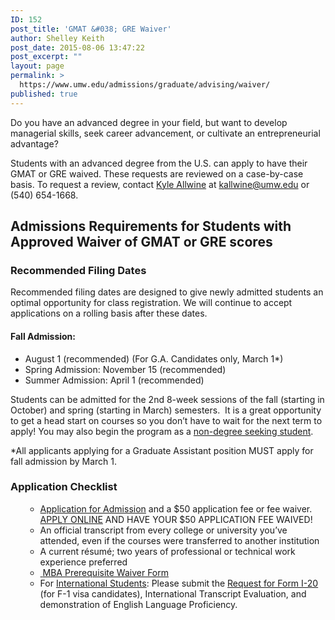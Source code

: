 ```yaml
---
ID: 152
post_title: 'GMAT &#038; GRE Waiver'
author: Shelley Keith
post_date: 2015-08-06 13:47:22
post_excerpt: ""
layout: page
permalink: >
  https://www.umw.edu/admissions/graduate/advising/waiver/
published: true
---
```

Do you have an advanced degree in your field, but want to develop managerial skills, seek career advancement, or cultivate an entrepreneurial advantage?

Students with an advanced degree from the U.S. can apply to have their GMAT or GRE waived. These requests are reviewed on a case-by-case basis. To request a review, contact <a href="/directory/employee/kyle-allwine/">Kyle Allwine</a> at <a href="mailto:kallwine@umw.edu">kallwine@umw.edu</a> or (540) 654-1668.
<h2>Admissions Requirements for Students with Approved Waiver of GMAT or GRE scores</h2>
<h3>Recommended Filing Dates</h3>
Recommended filing dates are designed to give newly admitted students an optimal opportunity for class registration. We will continue to accept applications on a rolling basis after these dates.
<h4>Fall Admission:</h4>
<ul>
	<li>August 1 (recommended) (For G.A. Candidates only, March 1*)</li>
	<li>Spring Admission: November 15 (recommended)</li>
	<li>Summer Admission: April 1 (recommended)</li>
</ul>
Students can be admitted for the 2nd 8-week sessions of the fall (starting in October) and spring (starting in March) semesters.  It is a great opportunity to get a head start on courses so you don’t have to wait for the next term to apply! You may also begin the program as a <a href="http://academics.umw.edu/registrar/registration-instructions-for-nondegree-students-and-auditors">non-degree seeking student</a>.

*All applicants applying for a Graduate Assistant position MUST apply for fall admission by March 1.
<h3>Application Checklist</h3>
<ul>
<ul>
	<li><a href="/admissions/wp-content/uploads/sites/6/2015/08/MBA-Application-Booklet-2014.pdf">Application for Admission</a> and a $50 application fee or fee waiver. <a href="https://www.applyweb.com/apply/umw/#__utma=1.2037816621.1318251229.1319125938.1319129942.17&amp;__utmb=1.28.10.1319129942&amp;__utmc=1&amp;__utmx=-&amp;__utmz=1.1318251229.1.1.utmcsr=%28direct%29%7Cutmccn=%28direct%29%7Cutmcmd=%28none%29&amp;__utmv=-&amp;__utmk=247775879">APPLY ONLINE</a> AND HAVE YOUR $50 APPLICATION FEE WAIVED!</li>
	<li>An official transcript from every college or university you’ve attended, even if the courses were transferred to another institution</li>
	<li>A current résumé; two years of professional or technical work experience preferred</li>
	<li><a href="http://www.umw.edu/documents/document/foundation-waiver-request-form/"> </a><a href="/admissions/wp-content/uploads/sites/6/2015/08/MBA-NEW-Foundation-Sheet-Fall-20151.doc">MBA Prerequisite Waiver Form</a></li>
	<li>For <a href="/admissions/international/graduate-school/">International Students</a>: Please submit the <a href="http://www.umw.edu/documents/document/request-for-form-i-20/">Request for Form I-20 </a>(for F-1 visa candidates), International Transcript Evaluation, and demonstration of English Language Proficiency.</li>
</ul>
</ul>